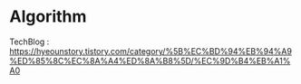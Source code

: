 # Algorithm

TechBlog : https://hyeounstory.tistory.com/category/%5B%EC%BD%94%EB%94%A9%ED%85%8C%EC%8A%A4%ED%8A%B8%5D/%EC%9D%B4%EB%A1%A0
